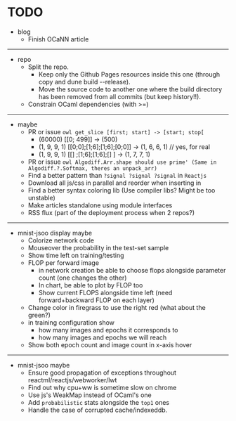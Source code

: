 # TODO
- blog
  - Finish OCaNN article

--------------------------------------------------------------------------------

- repo
   - Split the repo.
     - Keep only the Github Pages resources inside this one (through copy and dune build --release).
     - Move the source code to another one where the build directory has been removed from all commits (but keep history!!).
   - Constrain OCaml dependencies (with >=)

--------------------------------------------------------------------------------

- maybe
   - PR or issue `owl get_slice [first; start] -> [start; stop[`
      - (60000) [[0; 499]] -> (500)
      - (1, 9, 9, 1) [[0;0];[1;6];[1;6];[0;0]] -> (1, 6, 6, 1) // yes, for real
      - (1, 9, 9, 1) [[]   ;[1;6];[1;6];[]   ] -> (1, 7, 7, 1)
   - PR or issue `owl Algodiff.Arr.shape should use prime' (Same in Algodiff.?.Softmax, theres an unpack_arr)`
   - Find a better pattern than `?signal ?signal ?signal` in `Reactjs`
   - Download all js/css in parallel and reorder when inserting in <head>
   - Find a better syntax coloring lib (Use compiler libs? Might be too unstable)
   - Make articles standalone using module interfaces
   - RSS flux (part of the deployment process when 2 repos?)

--------------------------------------------------------------------------------

- mnist-jsoo display maybe
   - Colorize network code
   - Mouseover the probability in the test-set sample
   - Show time left on training/testing
   - FLOP per forward image
     - in network creation be able to choose flops alongside parameter count (one changes the other)
     - In chart, be able to plot by FLOP too
     - Show current FLOPS alongside time left (need forward+backward FLOP on each layer)
   - Change color in firegrass to use the right red (what about the green?)
   - in training configuration show
     - how many images and epochs it corresponds to
     - how many images and epochs we will reach
   - Show both epoch count and image count in x-axis hover

--------------------------------------------------------------------------------

- mnist-jsoo maybe
   - Ensure good propagation of exceptions throughout reactml/reactjs/webworker/lwt
   - Find out why cpu+ww is sometime slow on chrome
   - Use js's WeakMap instead of OCaml's one
   - Add `probabilistic` stats alongside the `top1` ones
   - Handle the case of corrupted cache/indexeddb.
